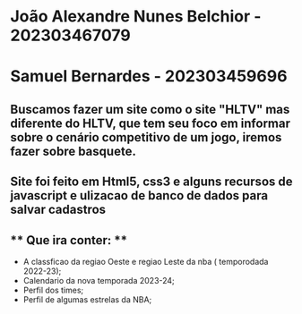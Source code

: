 # João Alexandre Nunes Belchior - 202303467079
# Samuel Bernardes - 202303459696
## Buscamos fazer um site como o site "HLTV" mas diferente do HLTV, que tem seu foco em informar sobre o cenário competitivo de um jogo, iremos fazer sobre basquete.
## Site foi feito em Html5, css3 e alguns recursos de javascript e ulizacao de banco de dados para salvar cadastros
## ** Que ira conter: ** 
* A classficao da regiao Oeste e regiao Leste da nba ( temporodada 2022-23);
* Calendario da nova temporada 2023-24;
* Perfil dos times;
* Perfil de algumas estrelas da NBA;
